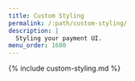 ```yaml
---
title: Custom Styling
permalink: /:path/custom-styling/
description: |
  Styling your payment UI.
menu_order: 1600
---
```


{% include custom-styling.md %}
